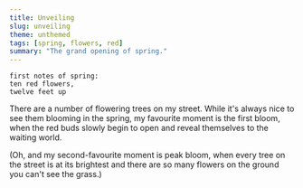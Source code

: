 ```yaml
---
title: Unveiling
slug: unveiling
theme: unthemed
tags: [spring, flowers, red]
summary: "The grand opening of spring."
---
```


```
first notes of spring:
ten red flowers,
twelve feet up
```

There are a number of flowering trees on my street.
While it's always nice to see them blooming in the spring, my favourite moment is the first bloom, when the red buds slowly begin to open and reveal themselves to the waiting world.

(Oh, and my second-favourite moment is peak bloom, when every tree on the street is at its brightest and there are so many flowers on the ground you can't see the grass.)
